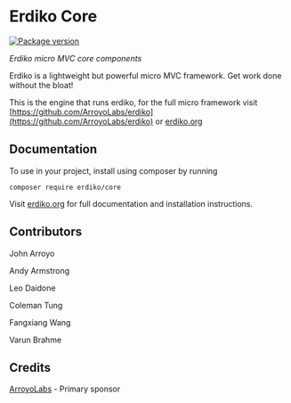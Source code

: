 Erdiko Core
===========

[![Package version](https://img.shields.io/packagist/v/erdiko/core.svg?style=flat-square)](https://packagist.org/packages/erdiko/core)

*Erdiko micro MVC core components*

Erdiko is a lightweight but powerful micro MVC framework.  Get work done without the bloat!

This is the engine that runs erdiko, for the full micro framework visit [https://github.com/ArroyoLabs/erdiko](https://github.com/ArroyoLabs/erdiko) or [erdiko.org](http://www.erdiko.org/)


Documentation
-------------

To use in your project, install using composer by running

    composer require erdiko/core

Visit [erdiko.org](http://www.erdiko.org/) for full documentation and installation instructions.


Contributors
------------

John Arroyo

Andy Armstrong

Leo Daidone

Coleman Tung

Fangxiang Wang

Varun Brahme

## Credits

[ArroyoLabs](http://www.arroyolabs.com/) - Primary sponsor

